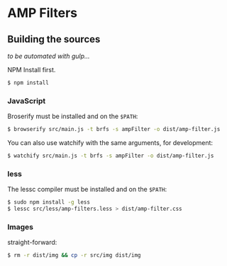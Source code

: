 AMP Filters
===========

Building the sources
--------------------

_to be automated with gulp..._


NPM Install first.

```bash
$ npm install
```

### JavaScript

Broserify must be installed and on the `$PATH`:

```bash
$ browserify src/main.js -t brfs -s ampFilter -o dist/amp-filter.js
```

You can also use watchify with the same arguments, for development:

```bash
$ watchify src/main.js -t brfs -s ampFilter -o dist/amp-filter.js
```

### less

The lessc compiler must be installed and on the `$PATH`:

```bash
$ sudo npm install -g less
$ lessc src/less/amp-filters.less > dist/amp-filter.css
```

### Images

straight-forward:

```bash
$ rm -r dist/img && cp -r src/img dist/img
```
